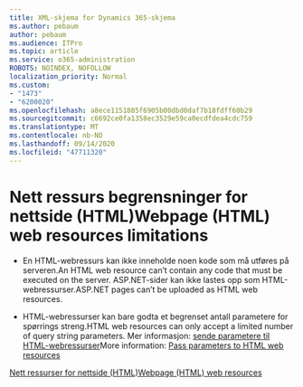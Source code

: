```yaml
---
title: XML-skjema for Dynamics 365-skjema
ms.author: pebaum
author: pebaum
ms.audience: ITPro
ms.topic: article
ms.service: o365-administration
ROBOTS: NOINDEX, NOFOLLOW
localization_priority: Normal
ms.custom:
- "1473"
- "6200020"
ms.openlocfilehash: a8ece1151885f6905b00dbd0daf7b18fdff60b29
ms.sourcegitcommit: c6692ce0fa1358ec3529e59ca0ecdfdea4cdc759
ms.translationtype: MT
ms.contentlocale: nb-NO
ms.lasthandoff: 09/14/2020
ms.locfileid: "47711320"
---
```

# <a name="webpage-html-web-resources-limitations"></a><span data-ttu-id="bb2c7-102">Nett ressurs begrensninger for nettside (HTML)</span><span class="sxs-lookup"><span data-stu-id="bb2c7-102">Webpage (HTML) web resources limitations</span></span>

* <span data-ttu-id="bb2c7-103">En HTML-webressurs kan ikke inneholde noen kode som må utføres på serveren.</span><span class="sxs-lookup"><span data-stu-id="bb2c7-103">An HTML web resource can’t contain any code that must be executed on the server.</span></span> <span data-ttu-id="bb2c7-104">ASP.NET-sider kan ikke lastes opp som HTML-webressurser.</span><span class="sxs-lookup"><span data-stu-id="bb2c7-104">ASP.NET pages can’t be uploaded as HTML web resources.</span></span>

* <span data-ttu-id="bb2c7-105">HTML-webressurser kan bare godta et begrenset antall parametere for spørrings streng.</span><span class="sxs-lookup"><span data-stu-id="bb2c7-105">HTML web resources can only accept a limited number of query string parameters.</span></span> <span data-ttu-id="bb2c7-106">Mer informasjon: [sende parametere til HTML-webressurser](https://docs.microsoft.com/dynamics365/customer-engagement/developer/webpage-html-web-resources#BKMK_PassingParametersToWebResources)</span><span class="sxs-lookup"><span data-stu-id="bb2c7-106">More information: [Pass parameters to HTML web resources](https://docs.microsoft.com/dynamics365/customer-engagement/developer/webpage-html-web-resources#BKMK_PassingParametersToWebResources)</span></span>

[<span data-ttu-id="bb2c7-107">Nett ressurser for nettside (HTML)</span><span class="sxs-lookup"><span data-stu-id="bb2c7-107">Webpage (HTML) web resources</span></span>](https://docs.microsoft.com/dynamics365/customer-engagement/developer/webpage-html-web-resources)
